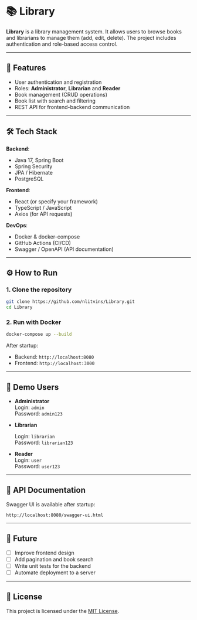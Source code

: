 # 📚 Library

**Library** is a library management system. It allows users to browse books and
librarians to manage them (add, edit, delete). The project includes authentication and role-based access control.

---

## 🚀 Features

- User authentication and registration
- Roles: **Administrator**, **Librarian** and **Reader**
- Book management (CRUD operations)
- Book list with search and filtering
- REST API for frontend-backend communication

---

## 🛠️ Tech Stack

**Backend**:

- Java 17, Spring Boot
- Spring Security
- JPA / Hibernate
- PostgreSQL

**Frontend**:

- React (or specify your framework)
- TypeScript / JavaScript
- Axios (for API requests)

**DevOps**:

- Docker & docker-compose
- GitHub Actions (CI/CD)
- Swagger / OpenAPI (API documentation)

---

## ⚙️ How to Run

### 1. Clone the repository

```bash
git clone https://github.com/nlitvins/Library.git
cd Library
```

### 2. Run with Docker

```bash
docker-compose up --build
```

After startup:

- Backend: `http://localhost:8080`
- Frontend: `http://localhost:3000`

---

## 👤 Demo Users

- **Administrator**  
  Login: `admin`  
  Password: `admin123`


- **Librarian**

  Login:     `librarian`  
  Password: `librarian123`

- **Reader**  
  Login: `user`  
  Password: `user123`

---

## 📖 API Documentation

Swagger UI is available after startup:

```
http://localhost:8080/swagger-ui.html
```

---

## 🔮 Future

- [ ] Improve frontend design
- [ ] Add pagination and book search
- [ ] Write unit tests for the backend
- [ ] Automate deployment to a server

---

## 📜 License

This project is licensed under the [MIT License](LICENSE).  
